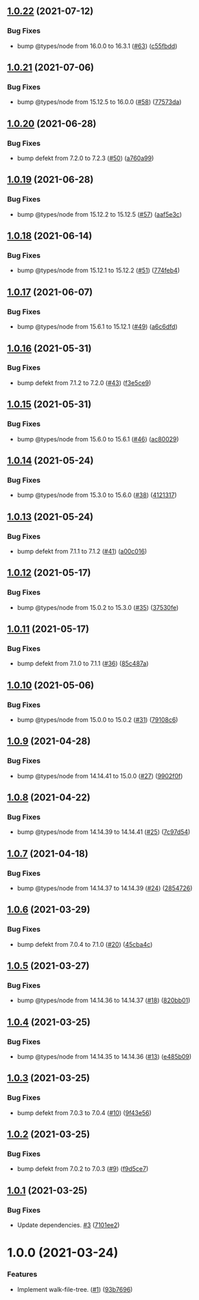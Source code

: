 ## [1.0.22](https://github.com/thenativeweb/walk-file-tree/compare/1.0.21...1.0.22) (2021-07-12)


### Bug Fixes

* bump @types/node from 16.0.0 to 16.3.1 ([#63](https://github.com/thenativeweb/walk-file-tree/issues/63)) ([c55fbdd](https://github.com/thenativeweb/walk-file-tree/commit/c55fbddd972b5cdceb4bdcb24c82ce9b0fa79558))

## [1.0.21](https://github.com/thenativeweb/walk-file-tree/compare/1.0.20...1.0.21) (2021-07-06)


### Bug Fixes

* bump @types/node from 15.12.5 to 16.0.0 ([#58](https://github.com/thenativeweb/walk-file-tree/issues/58)) ([77573da](https://github.com/thenativeweb/walk-file-tree/commit/77573da00525b84e61f9c7dcecab6fb4f67952f7))

## [1.0.20](https://github.com/thenativeweb/walk-file-tree/compare/1.0.19...1.0.20) (2021-06-28)


### Bug Fixes

* bump defekt from 7.2.0 to 7.2.3 ([#50](https://github.com/thenativeweb/walk-file-tree/issues/50)) ([a760a99](https://github.com/thenativeweb/walk-file-tree/commit/a760a994b7320636af606d9dced1f1b6e4bb2b2d))

## [1.0.19](https://github.com/thenativeweb/walk-file-tree/compare/1.0.18...1.0.19) (2021-06-28)


### Bug Fixes

* bump @types/node from 15.12.2 to 15.12.5 ([#57](https://github.com/thenativeweb/walk-file-tree/issues/57)) ([aaf5e3c](https://github.com/thenativeweb/walk-file-tree/commit/aaf5e3cc5ce858ad227b342e0c6ab465f72c664c))

## [1.0.18](https://github.com/thenativeweb/walk-file-tree/compare/1.0.17...1.0.18) (2021-06-14)


### Bug Fixes

* bump @types/node from 15.12.1 to 15.12.2 ([#51](https://github.com/thenativeweb/walk-file-tree/issues/51)) ([774feb4](https://github.com/thenativeweb/walk-file-tree/commit/774feb441e36ea1a56427e07e74617853ee5e726))

## [1.0.17](https://github.com/thenativeweb/walk-file-tree/compare/1.0.16...1.0.17) (2021-06-07)


### Bug Fixes

* bump @types/node from 15.6.1 to 15.12.1 ([#49](https://github.com/thenativeweb/walk-file-tree/issues/49)) ([a6c6dfd](https://github.com/thenativeweb/walk-file-tree/commit/a6c6dfd91e3b9d0717d9e39e30abddabe63e184c))

## [1.0.16](https://github.com/thenativeweb/walk-file-tree/compare/1.0.15...1.0.16) (2021-05-31)


### Bug Fixes

* bump defekt from 7.1.2 to 7.2.0 ([#43](https://github.com/thenativeweb/walk-file-tree/issues/43)) ([f3e5ce9](https://github.com/thenativeweb/walk-file-tree/commit/f3e5ce972483106fe72749f69e06c87445a5cf1a))

## [1.0.15](https://github.com/thenativeweb/walk-file-tree/compare/1.0.14...1.0.15) (2021-05-31)


### Bug Fixes

* bump @types/node from 15.6.0 to 15.6.1 ([#46](https://github.com/thenativeweb/walk-file-tree/issues/46)) ([ac80029](https://github.com/thenativeweb/walk-file-tree/commit/ac800299271fd9f731a9a30e8bdec4ab4be2ab83))

## [1.0.14](https://github.com/thenativeweb/walk-file-tree/compare/1.0.13...1.0.14) (2021-05-24)


### Bug Fixes

* bump @types/node from 15.3.0 to 15.6.0 ([#38](https://github.com/thenativeweb/walk-file-tree/issues/38)) ([4121317](https://github.com/thenativeweb/walk-file-tree/commit/41213178049b9df97265161b30e2d4d85e8bdd83))

## [1.0.13](https://github.com/thenativeweb/walk-file-tree/compare/1.0.12...1.0.13) (2021-05-24)


### Bug Fixes

* bump defekt from 7.1.1 to 7.1.2 ([#41](https://github.com/thenativeweb/walk-file-tree/issues/41)) ([a00c016](https://github.com/thenativeweb/walk-file-tree/commit/a00c01677639000e796d770eb4f72aa068f29476))

## [1.0.12](https://github.com/thenativeweb/walk-file-tree/compare/1.0.11...1.0.12) (2021-05-17)


### Bug Fixes

* bump @types/node from 15.0.2 to 15.3.0 ([#35](https://github.com/thenativeweb/walk-file-tree/issues/35)) ([37530fe](https://github.com/thenativeweb/walk-file-tree/commit/37530fea70fd8ecaa863dcec73c1b1015f98adf6))

## [1.0.11](https://github.com/thenativeweb/walk-file-tree/compare/1.0.10...1.0.11) (2021-05-17)


### Bug Fixes

* bump defekt from 7.1.0 to 7.1.1 ([#36](https://github.com/thenativeweb/walk-file-tree/issues/36)) ([85c487a](https://github.com/thenativeweb/walk-file-tree/commit/85c487ab49e42fabe93e6fd068b2d6b9523603d3))

## [1.0.10](https://github.com/thenativeweb/walk-file-tree/compare/1.0.9...1.0.10) (2021-05-06)


### Bug Fixes

* bump @types/node from 15.0.0 to 15.0.2 ([#31](https://github.com/thenativeweb/walk-file-tree/issues/31)) ([79108c6](https://github.com/thenativeweb/walk-file-tree/commit/79108c600903d3d91c270280b99ae93de625f368))

## [1.0.9](https://github.com/thenativeweb/walk-file-tree/compare/1.0.8...1.0.9) (2021-04-28)


### Bug Fixes

* bump @types/node from 14.14.41 to 15.0.0 ([#27](https://github.com/thenativeweb/walk-file-tree/issues/27)) ([9902f0f](https://github.com/thenativeweb/walk-file-tree/commit/9902f0f12d6ece63e6154221d7329abdf112ee7c))

## [1.0.8](https://github.com/thenativeweb/walk-file-tree/compare/1.0.7...1.0.8) (2021-04-22)


### Bug Fixes

* bump @types/node from 14.14.39 to 14.14.41 ([#25](https://github.com/thenativeweb/walk-file-tree/issues/25)) ([7c97d54](https://github.com/thenativeweb/walk-file-tree/commit/7c97d545235a15e6363587fb4fa56a9b98a46c05))

## [1.0.7](https://github.com/thenativeweb/walk-file-tree/compare/1.0.6...1.0.7) (2021-04-18)


### Bug Fixes

* bump @types/node from 14.14.37 to 14.14.39 ([#24](https://github.com/thenativeweb/walk-file-tree/issues/24)) ([2854726](https://github.com/thenativeweb/walk-file-tree/commit/2854726bf1611c94416f160a7c76d57736c4577a))

## [1.0.6](https://github.com/thenativeweb/walk-file-tree/compare/1.0.5...1.0.6) (2021-03-29)


### Bug Fixes

* bump defekt from 7.0.4 to 7.1.0 ([#20](https://github.com/thenativeweb/walk-file-tree/issues/20)) ([45cba4c](https://github.com/thenativeweb/walk-file-tree/commit/45cba4c6ce74e942c62664b6ef0c2b142b2e48ed))

## [1.0.5](https://github.com/thenativeweb/walk-file-tree/compare/1.0.4...1.0.5) (2021-03-27)


### Bug Fixes

* bump @types/node from 14.14.36 to 14.14.37 ([#18](https://github.com/thenativeweb/walk-file-tree/issues/18)) ([820bb01](https://github.com/thenativeweb/walk-file-tree/commit/820bb017684e58edc1b8055069742332eabbe79f))

## [1.0.4](https://github.com/thenativeweb/walk-file-tree/compare/1.0.3...1.0.4) (2021-03-25)


### Bug Fixes

* bump @types/node from 14.14.35 to 14.14.36 ([#13](https://github.com/thenativeweb/walk-file-tree/issues/13)) ([e485b09](https://github.com/thenativeweb/walk-file-tree/commit/e485b09d525ec38086aee4b757dd3454dcbd8d32))

## [1.0.3](https://github.com/thenativeweb/walk-file-tree/compare/1.0.2...1.0.3) (2021-03-25)


### Bug Fixes

* bump defekt from 7.0.3 to 7.0.4 ([#10](https://github.com/thenativeweb/walk-file-tree/issues/10)) ([9f43e56](https://github.com/thenativeweb/walk-file-tree/commit/9f43e56bbea4793109d58915b1d21f8188460243))

## [1.0.2](https://github.com/thenativeweb/walk-file-tree/compare/1.0.1...1.0.2) (2021-03-25)


### Bug Fixes

* bump defekt from 7.0.2 to 7.0.3 ([#9](https://github.com/thenativeweb/walk-file-tree/issues/9)) ([f9d5ce7](https://github.com/thenativeweb/walk-file-tree/commit/f9d5ce77a2f23685b10224452b3f411e2ce4a02d))

## [1.0.1](https://github.com/thenativeweb/walk-file-tree/compare/1.0.0...1.0.1) (2021-03-25)


### Bug Fixes

* Update dependencies. [#3](https://github.com/thenativeweb/walk-file-tree/issues/3) ([7101ee2](https://github.com/thenativeweb/walk-file-tree/commit/7101ee21739679aaeb13aa944e1c2cd9121d7a4c))

# 1.0.0 (2021-03-24)


### Features

* Implement walk-file-tree. ([#1](https://github.com/thenativeweb/walk-file-tree/issues/1)) ([93b7696](https://github.com/thenativeweb/walk-file-tree/commit/93b76969170874fc337588738c4e9a5f33603af9))
